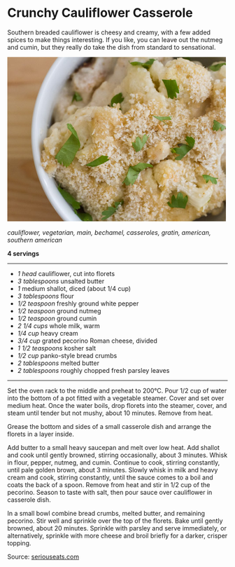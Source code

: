 # Crunchy Cauliflower Casserole

Southern breaded cauliflower is cheesy and creamy, with a few added spices to make things interesting. If you like, you can leave out the nutmeg and cumin, but they really do take the dish from standard to sensational.

![](images/20130703-258629-southern-breaded-cauliflower-recipe.jpg)

*cauliflower, vegetarian, main, bechamel, casseroles, gratin, american, southern american*

**4 servings**

---

- *1 head* cauliflower, cut into florets
- *3 tablespoons* unsalted butter
- *1* medium shallot, diced (about 1/4 cup)
- *3 tablespoons* flour
- *1/2 teaspoon* freshly ground white pepper
- *1/2 teaspoon* ground nutmeg
- *1/2 teaspoon* ground cumin
- *2 1/4 cups* whole milk, warm
- *1/4 cup* heavy cream
- *3/4 cup* grated pecorino Roman cheese, divided
- *1 1/2 teaspoons* kosher salt
- *1/2 cup* panko-style bread crumbs
- *2 tablespoons* melted butter
- *2 tablespoons* roughly chopped fresh parsley leaves

---

Set the oven rack to the middle and preheat to 200°C. Pour 1/2 cup of water into the bottom of a pot fitted with a vegetable steamer. Cover and set over medium heat. Once the water boils, drop florets into the steamer, cover, and steam until tender but not mushy, about 10 minutes. Remove from heat.

Grease the bottom and sides of a small casserole dish and arrange the florets in a layer inside.

Add butter to a small heavy saucepan and melt over low heat. Add shallot and cook until gently browned, stirring occasionally, about 3 minutes. Whisk in flour, pepper, nutmeg, and cumin. Continue to cook, stirring constantly, until pale golden brown, about 3 minutes. Slowly whisk in milk and heavy cream and cook, stirring constantly, until the sauce comes to a boil and coats the back of a spoon. Remove from heat and stir in 1/2 cup of the pecorino. Season to taste with salt, then pour sauce over cauliflower in casserole dish.

In a small bowl combine bread crumbs, melted butter, and remaining pecorino. Stir well and sprinkle over the top of the florets. Bake until gently browned, about 20 minutes. Sprinkle with parsley and serve immediately, or alternatively, sprinkle with more cheese and broil briefly for a darker, crisper topping.

Source: [seriouseats.com](https://www.seriouseats.com/recipes/2013/07/comfort-me-with-crunchy-cauliflower-casserole-recipe.html)